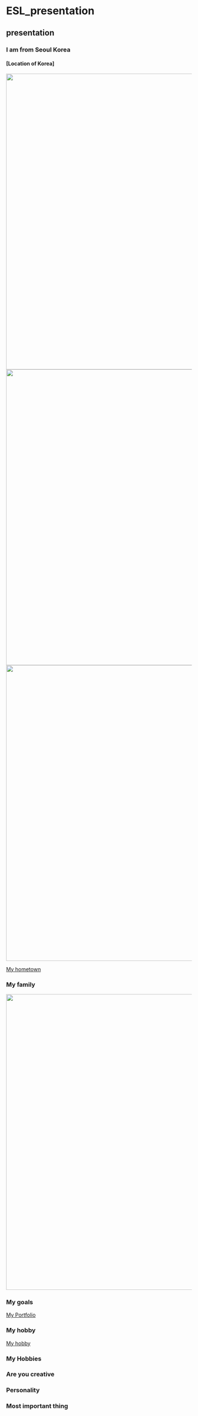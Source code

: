 # ESL_presentation
## presentation
### I am from Seoul Korea
#### [Location of Korea]
<img src="https://wsjung0516.github.io/ESL_presentation/images/Korea_map.png" width="600" height="800">

<img src="https://wsjung0516.github.io/ESL_presentation/images/Korea_flag2.png" width="600" height="800">

<img src="https://wsjung0516.github.io/ESL_presentation/images/military_power.png" width="600" height="800">

[My hometown](https://www.youtube.com/watch?v=ckfOIEx8yqU)
### My family
<img src="https://wsjung0516.github.io/ESL_presentation/images/esl_image1.jpg" width="600" height="800">

### My goals
[My Portfolio](https://wsjung0516.github.io/homepage/)

### My hobby
[My hobby](https://www.youtube.com/watch?v=gyiJvOLZ1oI)

### My Hobbies

### Are you creative

### Personality

### Most important thing
